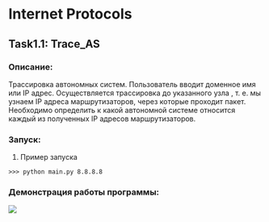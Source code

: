 # Internet Protocols
## Task1.1: Trace_AS

### Описание:
Трассировка автономных систем. Пользователь вводит доменное имя
или IP адрес. Осуществляется трассировка до указанного узла , т. е. мы узнаем IP адреса маршрутизаторов, через которые проходит пакет. Необходимо определить к какой автономной системе относится каждый из полученных IP адресов
маршрутизаторов.

### Запуск:
1.  Пример запуска
```
>>> python main.py 8.8.8.8
```

### Демонстрация работы программы:

![](https://im2.ezgif.com/tmp/ezgif-2-336d44f0e1.gif)

